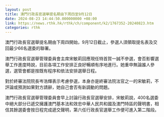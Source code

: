```yaml
---
layout: post
title: 澳門行政長官選舉提名期由下周四至9月12日
date: 2024-08-23 14:44:50.000000000 +08:00
link: https://news.rthk.hk/rthk/ch/component/k2/1767352-20240823.htm
categories: rthk
---
```


澳門行政長官選舉提名期由下周四開始，9月12日截止，參選人須領取提名表及交回最少66名選委的聯署。

澳門行政長官選舉管理委員會主席宋敏莉回應現任特首賀一誠不參選，會否影響選舉工作進度時說，目前各項工作安排正良好暢順有序地進行。她重申無論誰人參選，選管會都是按既有程序和依法安排選舉日程。

對於終審法院院長岑浩輝表示考慮參選，本身亦是終審法院法官之一的宋敏莉，不評論或預測如果對方請辭，她自己會否有新調動的問題。

澳門行政長官選舉管理委員會早上討論行政長官選舉安排，宋敏莉說，400名選委中絕大部分已遞交擁護澳門基本法和效忠中華人民共和國及澳門特區的聲明書，相信其餘選委會按日程完成遞交聲明，第六任行政長官選舉工作便可進入第二階段。
